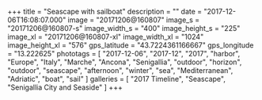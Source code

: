 +++
title = "Seascape with sailboat"
description = ""
date = "2017-12-06T16:08:07.000"
image = "20171206@160807"
image_s = "20171206@160807-s"
image_width_s = "400"
image_height_s = "225"
image_xl = "20171206@160807-xl"
image_width_xl = "1024"
image_height_xl = "576"
gps_latitude = "43.7224361166667"
gps_longitude = "13.222625"
phototags = [ "2017-12-06", "2017-12", "2017", "harbor", "Europe", "Italy", "Marche", "Ancona", "Senigallia", "outdoor", "horizon", "outdoor", "seascape", "afternoon", "winter", "sea", "Mediterranean", "Adriatic", "boat", "sail" ]
galleries = [ "2017 Timeline", "Seascape", "Senigallia City and Seaside" ]
+++
